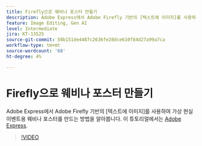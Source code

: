 ```yaml
---
title: Firefly으로 웨비나 포스터 만들기
description: Adobe Express에서 Adobe Firefly 기반의 [텍스트에 이미지]를 사용하여 가상 현실 이벤트용 웨비나 포스터를 만드는 방법을 알아봅니다.
feature: Image Editing, Gen AI
level: Intermediate
jira: KT-13525
source-git-commit: 58b151de4487c2636fe28dce610f84d27a99a7ca
workflow-type: tm+mt
source-wordcount: '68'
ht-degree: 4%

---
```


# Firefly으로 웨비나 포스터 만들기

Adobe Express에서 Adobe Firefly 기반의 [텍스트에 이미지]를 사용하여 가상 현실 이벤트용 웨비나 포스터를 만드는 방법을 알아봅니다. 이 튜토리얼에서는 [Adobe Express](https://www.adobe.com/express/).

>[!VIDEO](https://video.tv.adobe.com/v/3420810?quality=12&learn=on&hidetitle=true)